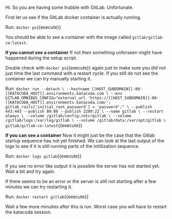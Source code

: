 Hi. So you are having some trubble with GitLab. Unfortunate. 

First let us see if the GitLab docker container is actually running.

Run: `docker ps`{{execute}}

You should be able to see a container with the image called `gitlab/gitlab-ce:latest`.

**If you cannot see a container**
If not then something unforseen might have happened during the setup script. 

Double check with `docker ps`{{execute}} again just to make sure you did not just time the last command with a restart cycle. If you still do not see the container we can try manually starting it.

Run: `docker run --detach \
  --hostname [[HOST_SUBDOMAIN]]-80-[[KATACODA_HOST]].environments.katacoda.com \
  --env GITLAB_OMNIBUS_CONFIG="external_url 'https://[[HOST_SUBDOMAIN]]-80-[[KATACODA_HOST]].environments.katacoda.com/'; gitlab_rails['initial_root_password'] = 'password';" \
  --publish 443:443 --publish 80:80 --publish 2289:22 \
  --name gitlab \
  --restart always \
  --volume /gitlab/config:/etc/gitlab \
  --volume /gitlab/logs:/var/log/gitlab \
  --volume /gitlab/data:/var/opt/gitlab \
  gitlab/gitlab-ce:latest`{{execute}}

**If you can see a container**
Now it might just be the case that the Gitlab startup sequence has not yet finished. We can look at the last output of the logs to see if it is still running parts of the initilization sequence. 

Run: `docker logs gitlab`{{execute}}

If you see no error like output it is possible the server has not started yet. Wait a bit and try again.

If there seems to be an error or the server is still not starting after a few minutes we can try restarting it.

Run: `docker restart gitlab`{{execute}}

Wait a few more minuites after this is run. Worst case you will have to restart the katacoda session.